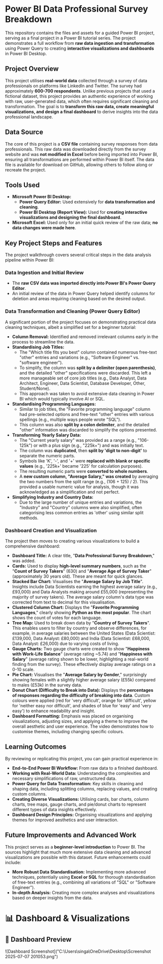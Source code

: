 
# Power BI Data Professional Survey Breakdown

This repository contains the files and assets for a guided Power BI project, serving as a final project in a Power BI tutorial series. The project demonstrates a full workflow from **raw data ingestion and transformation** using Power Query to creating **interactive visualizations and dashboards** in Power BI Desktop.

## Project Overview

This project utilises **real-world data** collected through a survey of data professionals on platforms like LinkedIn and Twitter. The survey had approximately **600-700 respondents**. Unlike previous projects that used a fictional dataset, this project provides an authentic experience of working with raw, user-generated data, which often requires significant cleaning and transformation. The goal is to **transform this raw data, create meaningful visualizations, and design a final dashboard** to derive insights into the data professional landscape.

## Data Source

The core of this project is a **CSV file** containing survey responses from data professionals. This raw data was downloaded directly from the survey website and was **not modified in Excel** before being imported into Power BI, ensuring all transformations are performed within Power BI itself. The data file is available for download on GitHub, allowing others to follow along or recreate the project.

## Tools Used

*   **Microsoft Power BI Desktop:**
    *   **Power Query Editor:** Used extensively for **data transformation and cleaning**.
    *   **Power BI Desktop (Report View):** Used for **creating interactive visualizations and designing the final dashboard**.
*   **Microsoft Excel:** Used only for an initial quick review of the raw data; **no data changes were made here**.

## Key Project Steps and Features

The project walkthrough covers several critical steps in the data analysis pipeline within Power BI:

### Data Ingestion and Initial Review

*   The **raw CSV data was imported directly into Power BI's Power Query Editor**.
*   An initial review of the data in Power Query helped identify columns for deletion and areas requiring cleaning based on the desired output.

### Data Transformation and Cleaning (Power Query Editor)

A significant portion of the project focuses on demonstrating practical data cleaning techniques, albeit a simplified set for a beginner tutorial:

*   **Column Removal:** Identified and removed irrelevant columns early in the process to streamline the data.
*   **Standardising Job Titles:**
    *   The "Which title fits you best" column contained numerous free-text "other" entries and variations (e.g., "Software Engineer" vs. "software engineer").
    *   To simplify, the column was **split by a delimiter (open parenthesis)**, and the detailed "other" specifications were discarded. This left a more manageable set of core job titles (e.g., Data Analyst, Data Architect, Engineer, Data Scientist, Database Developer, Other, Student/None).
    *   This approach was taken to avoid extensive data cleaning in Power BI which would typically involve AI or SQL.
*   **Standardising Programming Languages:**
    *   Similar to job titles, the "Favorite programming language" column had pre-selected options and free-text "other" entries with various spellings (e.g., multiple ways people wrote "SQL").
    *   This column was also **split by a colon delimiter**, and the detailed "other" information was discarded to simplify the options presented.
*   **Transforming Yearly Salary Data:**
    *   The "Current yearly salary" was provided as a range (e.g., "106-125k") or with a plus sign (e.g., "225k+") and was initially text.
    *   The column was **duplicated**, then **split by 'digit to non-digit'** to separate the numeric parts.
    *   Symbols like 'K', '-', and '+' were **replaced with blank or specific values** (e.g., '225k+' became '225' for calculation purposes).
    *   The resulting numeric parts were **converted to whole numbers**.
    *   A **new custom column, "Average Salary," was created** by averaging the two numbers from the split range (e.g., (106 + 125) / 2). This provided a usable numeric value for analysis, though it was acknowledged as a simplification and not perfect.
*   **Simplifying Industry and Country Data:**
    *   Due to the large number of unique entries and variations, the "Industry" and "Country" columns were also simplified, often categorising less common entries as 'other' using similar split methods.

### Dashboard Creation and Visualization

The project then moves to creating various visualizations to build a comprehensive dashboard:

*   **Dashboard Title:** A clear title, "**Data Professional Survey Breakdown**," was added.
*   **Cards:** Used to display **high-level summary numbers**, such as the "**Count of Survey Takers**" (630) and "**Average Age of Survey Taker**" (approximately 30 years old). These are meant for quick glances.
*   **Stacked Bar Chart:** Visualises the "**Average Salary by Job Title**". Insights include Data Scientists earning the highest average salary (e.g., £93,000) and Data Analysts making around £55,000 (representing the majority of survey takers). The average salary column's data type was corrected from text to decimal for this visualisation.
*   **Clustered Column Chart:** Displays the "**Favorite Programming Languages**," clearly showing **Python as the most popular**. The chart shows the count of votes for each language.
*   **Tree Map:** Used to break down data by "**Country of Survey Takers**". This enables users to filter by country and observe differences, for example, in average salaries between the United States (Data Scientist: £139,000, Data Analyst: £80,000) and India (Data Scientist: £68,000, Data Analyst: £26,000) due to varying costs of living.
*   **Gauge Charts:** Two gauge charts were created to show "**Happiness with Work-Life Balance**" (average rating ~5.74) and "**Happiness with Salary**" (average rating shown to be lower, highlighting a real-world finding from the survey). These effectively display average ratings on a 0-10 scale.
*   **Pie Chart:** Visualises the "**Average Salary by Gender**," surprisingly showing females with a slightly higher average salary (£55k) compared to males (£53k) in the survey data.
*   **Donut Chart (Difficulty to Break into Data):** Displays the **percentages of responses regarding the difficulty of breaking into data**. Custom colours were applied (red for 'very difficult', orange for 'difficult', yellow for 'neither easy nor difficult', and shades of blue for 'easy' and 'very easy') to enhance readability and insight.
*   **Dashboard Formatting:** Emphasis was placed on organising visualizations, adjusting sizes, and applying a theme to improve the overall aesthetic and user experience. The video demonstrates how to customise themes, including changing specific colours.

## Learning Outcomes

By reviewing or replicating this project, you can gain practical experience in:

*   **End-to-End Power BI Workflow:** From raw data to a finished dashboard.
*   **Working with Real-World Data:** Understanding the complexities and necessary simplifications of raw, unstructured data.
*   **Power Query for Data Transformation:** Key skills in cleaning and shaping data, including splitting columns, replacing values, and creating custom columns.
*   **Creating Diverse Visualizations:** Utilising cards, bar charts, column charts, tree maps, gauge charts, and pie/donut charts to represent different types of data insights effectively.
*   **Dashboard Design Principles:** Organising visualizations and applying themes for improved aesthetics and user interaction.

## Future Improvements and Advanced Work

This project serves as a **beginner-level introduction** to Power BI. The sources highlight that much more extensive data cleaning and advanced visualizations are possible with this dataset. Future enhancements could include:

*   **More Robust Data Standardisation:** Implementing more advanced techniques, potentially using **Excel or SQL** for thorough standardisation of free-text entries (e.g., combining all variations of "SQL" or "Software Engineer").
*   **In-depth Analysis:** Creating more complex analyses and visualizations based on deeper insights from the data.
# 📊 Dashboard & Visualizations

## 📸 Dashboard Preview

![Dashboard Screenshot]("C:\Users\singa\OneDrive\Desktop\Screenshot 2025-07-07 201053.png")


